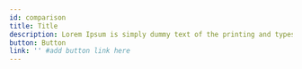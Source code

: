 ```yaml
---
id: comparison
title: Title
description: Lorem Ipsum is simply dummy text of the printing and typesetting industry.
button: Button
link: '' #add button link here
---
```

